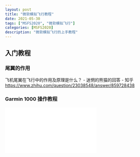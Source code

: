 ```yaml
---
layout: post
title: "微软模拟飞行教程"
date: 2021-05-30
tags: ["MSFS2020", "微软模拟飞行"]
categories: [MSFS2020]
description: "微软模拟飞行的上手教程"
---
```


## 入门教程

### 尾翼的作用

飞机尾翼在飞行中的作用及原理是什么？ - 迷惘的熊猫的回答 - 知乎
https://www.zhihu.com/question/23038548/answer/859728438

### Garmin 1000 操作教程

<iframe src="//player.bilibili.com/player.html?aid=754656614&bvid=BV1Lk4y117Uy&cid=237790800&page=1" scrolling="no" border="0" frameborder="no" framespacing="0" allowfullscreen="true"> </iframe>
